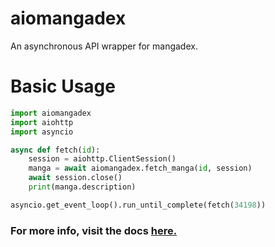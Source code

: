 # aiomangadex

An asynchronous API wrapper for mangadex.

  

# Basic Usage
```python
import aiomangadex
import aiohttp
import asyncio

async def fetch(id):
    session = aiohttp.ClientSession()
    manga = await aiomangadex.fetch_manga(id, session)
    await session.close()
    print(manga.description)

asyncio.get_event_loop().run_until_complete(fetch(34198))
```

### For more info, visit the docs [here.](https://aiomangadex.readthedocs.io)